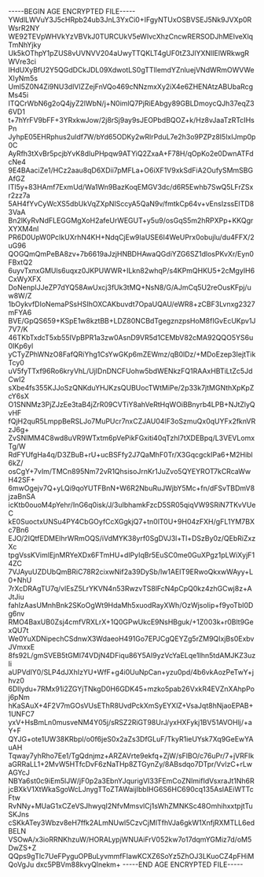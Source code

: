 -----BEGIN AGE ENCRYPTED FILE-----
YWdlLWVuY3J5cHRpb24ub3JnL3YxCi0+IFgyNTUxOSBVSEJ5Nk9JVXp0RWsrR2NY
WE92TEVpWHVkYzVBVkJ0TURCUkV5eWIvcXhzCncwRERSODJhMElveXlqTmNhYjky
Uk5kOThpY1pZUS8vUVNVV204aUwyTTQKLT4gUF0tZ3JlYXNlIElWRkwgRWVre3ci
IHdUXyBfU2Y5QGdDCkJDL09XdwotLS0gTTllemdYZnluejVNdWRmOWVWeXIyNm5s
Uml5Z0N4Zi9NU3dlVlZZejFnVQo469cNNzmxXy2iX4e6ZHENAtzABUbaRcgMs45i
ITQCrWbN6g2oQ4jyZ2lWbN/j+N0imlQ7PjRiEAbgy89GBLDmoycQJh37eqZ36VD1
t+7hYrFV9bFF+3YRxkwJow/2j8rSj9ay9sJEOPbdBQOZ+k/Hz8vJaaTzRTcIHsPn
JyhpE05EHRphus2uldf7W/bYd65ODKy2wRlrPduL7e2h3o9PZPz8I5lxIJmp0p0C
AyRfh3tXvBr5pcjbYvK8dIuPHpqw9ATYiQ2ZxaA+F78H/qOpKo2e0DwnATFdcNe4
9E4BAaciZe1/HCz2aau8qD6XDii7pMFLa+O6iXF1V9xkSdFiA2OufySMmSBGAfGZ
ITl5y+83HAmf7ExmUd/Wa1Wn9BazKoqEMGV3dc/d6R5Ewhb7SwQ5LFrZSxr2zz7a
5AH4fYvCyWcXS5dbUkVqZXpNISccyA5QaN9v/fmtkCp64v+vEnsIzssEITD83VaA
Bn2lKyRvNdFLEGGMgXoH2afeUrWEGUT+y5u9/osGqS5m2hRPXPp+KKQgrXYXM4nl
PR6D0UpW0PcIkUXrhN4KH+NdqCjEw9IaUSE6I4WeUPrx0obujlu/du4FFX/2uG96
QOGQmQmPeBA8zv+7b6619aJzjHNBDHAwaQGdiYZG6SZ1dlosPKvXr/Eyn0FBxtQ2
6uyvTxnxGMUls6uqxz0JKPUWWR+ILkn82whqP/s4KPmQHKU5+2cMgyIH6CxWyXFX
DoNenpIJJeZP7dYQ58AwUxcj3fUk3tMQ+NsN8/G/AJmCq5U2reOusKFpj/uw8W/Z
1bOykvfDIoNemaPSsHSIhOXCAKbuvdt7OpaUQAU/eWR8+zCBF3Lvnxg2327mFYA6
BVE/GpQS659+KSpE1w8kztBB+LDZ80NCBdTgegznzpsHoM8fIGvEcUKpv1J7V7/K
46TKbTxdcT5xb55IVpBPR1a3zw0AsnD9VR5d1CEMbV82cMA92QQO5YS6u0IKp6yl
yCTyZPhWNzO8FafQRiYhg1CsYwGKp6mZEWmz/qB0lDz/+MDoEzep3IejtTikTcy0
uV5fyTTxf96Ro6kryVhL/UjIDnDNCFUohw5bdWENkzFQ1RAAxHBTiLtZc5JdCwI2
sXbe4fs355KJJoSzQNKduYHJKzsQUBUocTWtMiPe/2p33k7jtMGNthXpKpZcY6sX
O1SNNMz3PjZJzEe3taB4jZrR09CVTiY8ahVeRtHqWOiBBnyrb4LPB+NJtZlyQvHF
fQjH2quR5LmppBeRSLJo7MuPUcr7nxCZJAU04lF3oSzmuQx0qUYFx2fknVRzJ6g+
ZvSNIMM4C8wd8uVR9WTxtm6pVePikFGxiti40qTzhI7tXDEBpq/L3VEVLomxTg/W
RdFYUfgHa4q/D3ZBuB+rU+ucBSFfy2J7QaMhF0Tr/X3GqcgckIPa6+M2Hibl6kZ/
osCgY+7vIm/TMCn895Nm72vR1QhsisoJrnKr1JuZvo5QYEYROT7kCRcaWwH42SF+
6mwOgejv7Q+yLQi9qoYUTFBnN+W6R2NbuRuJWjbY5Mc+fn/dFSvTBDmV8jzaBnSA
icKtb0ouoM4pYehr/InG6q0isk/J/3uIbhamkFzcD5SR05qiqVW9SRiN7TKvVUeC
kE0SuoctxUNSu4PY4CbGOyfCcXGgkjQ7+tn0lT0U+9H04zFXH/gFL1YM7BXc7Bn6
EJO/2IQtfEDMElhrWRmOQS/iVdMYK38yrf0SgDVJ3l+Tl+DSzBy0z/QEbRiZxzXc
tpgVssKVimlEjnMRYeXDx6FTmHU+dlPyIqBr5EuSC0me0GuXPgz1pLWiXyjF14ZC
7VJAyuUZDUbQmBRiC78R2cixwNif2a39DySb/lw1AEIT9ERwoQkxwWAyy+L0+NhU
7rXcDRAgTU7q/vlEsZ5LrYKVN4n53RwzvTS8lFcN4pCpQ0kz4zhGCwj8z+AJtJiu
fahIzAasUMnhBnk2SKoOgWt9HdaMh5xuodRayXWh/OzWjsoIip+f9yoTbI0Dg6nv
RMO4BaxUB0Zsj4cmfVRXLrX+1Q0GPwUkcE9NsHBguk/+1Z003k+r0Blt9GexQU7t
We0YuXDNipechCSdnwX3WdaeoH491Go7EPJCgQEYZg5rZM9QIxjBs0ExbvJVmxxE
8fs92L/gmSVEB5tGMI74VDjN4DFiqu86Y5AI9yzVcYaELqe1Ihn5tdAMJKZ3uzIi
aUPVdIY0/SLP4dJXhIzYU+WfF+g4i0UuNpCan+yzu0pd/4b6vkAozPeTwY+jhvz0
6Dllydu+7RMx91i2ZGYjTNkgD0H6GDK45+mzko5pab26VxkR4EVZnXAhpPoj6pNm
hKaSAuX+4F2V7mGOsVUsEThR8UvdPckXmSyEYXlZ+VsaJqt8hNjaoEPAB+1UNFC7
yxV+HsBmLn0musveNM4Y05j/sRSZ2RiGT98UrJ/yxHXFykj1BV51AVOHlj/+aY+F
QYJG+ote1UW38KRbpl/o0f6jeS0x2aZs3DfGLuF/TkyR1ieUYsk7Xq9GeEwYAuAH
Tqway7yhRho7Ee1/TgQdnjmz+ARZAVrte9ekfq+ZjW/sFlBO/c76uPr/7+jVRFIk
aGRRaLL1+2MvW5HTfcDvF6zNaTHp8ZTGynZy/8ABsdqo7DTpr/VvlzC+rLwAGYcJ
NBYa6st0c9iEm5lJW/jF0p2a3EbnYJqurigVI33FEmCoZNImifIdVsxraJt1Nh6R
jcBXkV1XtWkaSgoWcLJnygTToZTAWaijIbbIHG6S6HC690cq135AslAEiWTTcFtw
RvNNy+MUaG1xCZeVSJhwyqI2NfvMmsvlCj1sWhZMNKSc48OmhihxxtpjtTuSKJns
cSKkATey3Wbzv8eH7ffk2ALmNUwl5CzvCjMlTfhVJa6gkW1XnfjRXMTLL6edBELN
VSOwA/x3ioRRNKhzuW/HORALypjWNUAiFrV052kw7o17dqmYGMiz7d/oM5DwZS+Z
QQps9gTlc7UeFPyguOPBuLyvmmfFIawKCXZ6SoYz5ZhOJ3LKuoCZ4pFHiMQoVgJu
dxc5PBVm88kvyQlnekm+
-----END AGE ENCRYPTED FILE-----
